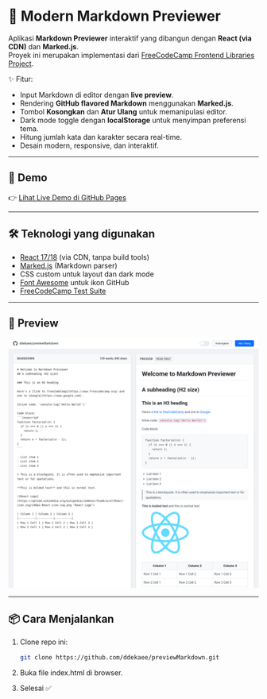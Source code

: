 # 📝 Modern Markdown Previewer

Aplikasi **Markdown Previewer** interaktif yang dibangun dengan **React (via CDN)** dan **Marked.js**.  
Proyek ini merupakan implementasi dari [FreeCodeCamp Frontend Libraries Project](https://www.freecodecamp.org/learn/front-end-development-libraries/#front-end-development-libraries-projects).

✨ Fitur:
- Input Markdown di editor dengan **live preview**.
- Rendering **GitHub flavored Markdown** menggunakan **Marked.js**.
- Tombol **Kosongkan** dan **Atur Ulang** untuk memanipulasi editor.
- Dark mode toggle dengan **localStorage** untuk menyimpan preferensi tema.
- Hitung jumlah kata dan karakter secara real-time.
- Desain modern, responsive, dan interaktif.

---

## 🚀 Demo
👉 [Lihat Live Demo di GitHub Pages](https://ddekaee.github.io/previewMarkdown/)  

---

## 🛠️ Teknologi yang digunakan
- [React 17/18](https://react.dev/) (via CDN, tanpa build tools)
- [Marked.js](https://marked.js.org/) (Markdown parser)
- CSS custom untuk layout dan dark mode
- [Font Awesome](https://fontawesome.com/) untuk ikon GitHub
- [FreeCodeCamp Test Suite](https://cdn.freecodecamp.org/testable-projects-fcc/v1/bundle.js)

---

## 📸 Preview
![Preview Screenshot](assets/preview.png)

---

## 📦 Cara Menjalankan
1. Clone repo ini:
   ```bash
   git clone https://github.com/ddekaee/previewMarkdown.git
2. Buka file index.html di browser.

3. Selesai ✅
